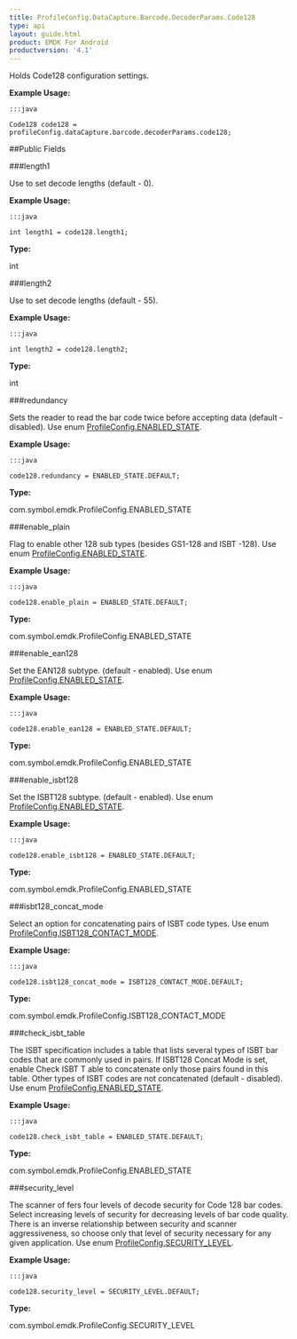 ```yaml
---
title: ProfileConfig.DataCapture.Barcode.DecoderParams.Code128
type: api
layout: guide.html
product: EMDK For Android
productversion: '4.1'
---
```



Holds Code128 configuration settings. 
 
 

**Example Usage:**
	
	:::java
	
	Code128 code128 = profileConfig.dataCapture.barcode.decoderParams.code128;
	


##Public Fields

###length1

Use to set decode lengths (default - 0).
 
 

**Example Usage:**
	
	:::java
	
	int length1 = code128.length1;
	


**Type:**

int

###length2

Use to set decode lengths (default - 55).
 
 

**Example Usage:**
	
	:::java
	
	int length2 = code128.length2;
	


**Type:**

int

###redundancy

Sets the reader to read the bar code twice before accepting data (default - disabled).
 Use enum [ ProfileConfig.ENABLED_STATE](../ProfileConfig-ENABLED_STATE). 
 
 

**Example Usage:**
	
	:::java
	
	code128.redundancy = ENABLED_STATE.DEFAULT;
	


**Type:**

com.symbol.emdk.ProfileConfig.ENABLED_STATE

###enable_plain

Flag to enable other 128 sub types (besides GS1-128 and ISBT -128).
 Use enum [ ProfileConfig.ENABLED_STATE](../ProfileConfig-ENABLED_STATE). 
 
 

**Example Usage:**
	
	:::java
	
	code128.enable_plain = ENABLED_STATE.DEFAULT;
	


**Type:**

com.symbol.emdk.ProfileConfig.ENABLED_STATE

###enable_ean128

Set the EAN128 subtype. (default - enabled).
 Use enum [ ProfileConfig.ENABLED_STATE](../ProfileConfig-ENABLED_STATE). 
 
 

**Example Usage:**
	
	:::java
	
	code128.enable_ean128 = ENABLED_STATE.DEFAULT;
	


**Type:**

com.symbol.emdk.ProfileConfig.ENABLED_STATE

###enable_isbt128

Set the ISBT128 subtype. (default - enabled).
 Use enum [ ProfileConfig.ENABLED_STATE](../ProfileConfig-ENABLED_STATE). 
 
 

**Example Usage:**
	
	:::java
	
	code128.enable_isbt128 = ENABLED_STATE.DEFAULT;
	


**Type:**

com.symbol.emdk.ProfileConfig.ENABLED_STATE

###isbt128_concat_mode

Select an option for concatenating pairs of ISBT code types.
 Use enum [ ProfileConfig.ISBT128_CONTACT_MODE](../ProfileConfig-ISBT128_CONTACT_MODE). 
 
 

**Example Usage:**
	
	:::java
	
	code128.isbt128_concat_mode = ISBT128_CONTACT_MODE.DEFAULT;
	


**Type:**

com.symbol.emdk.ProfileConfig.ISBT128_CONTACT_MODE

###check_isbt_table

The ISBT specification includes a table that lists several types of ISBT bar codes that are commonly used in pairs. 
 If ISBT128 Concat Mode is set, enable Check ISBT T able to concatenate only those pairs found in this table. 
 Other types of ISBT codes are not concatenated (default - disabled).
 Use enum [ ProfileConfig.ENABLED_STATE](../ProfileConfig-ENABLED_STATE). 
 
 

**Example Usage:**
	
	:::java
	
	code128.check_isbt_table = ENABLED_STATE.DEFAULT;
	


**Type:**

com.symbol.emdk.ProfileConfig.ENABLED_STATE

###security_level

The scanner of fers four levels of decode security for Code 128 bar codes. 
 Select increasing levels of security for decreasing levels of bar code quality. 
 There is an inverse relationship between security and scanner aggressiveness, 
 so choose only that level of security necessary for any given application. 
 Use enum [ ProfileConfig.SECURITY_LEVEL](../ProfileConfig-SECURITY_LEVEL). 
 
 

**Example Usage:**
	
	:::java
	
	code128.security_level = SECURITY_LEVEL.DEFAULT;
	


**Type:**

com.symbol.emdk.ProfileConfig.SECURITY_LEVEL













